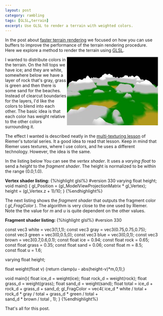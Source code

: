 ```yaml
---
layout: post
category: rambling
tags: [GLSL,terrain]
excerpt: Use GLSL to render a terrain with weighted colors.
---
```


In the post about [faster terrain rendering](http://dracocepheus.blogspot.com/2013/07/faster-terrain-render.html) we focused on how you can use buffers to improve the performance of the terrain rendering procedure.  Here we explore a method to render the terrain using [GLSL](http://www.opengl.org/documentation/glsl/).  

<img src="/assets/images/2012/terrain_1.jpg" style="float:right"/> 

I wanted to distribute colors in the terrain.  On the hill tops we have ice; and they are white, somewhere below we have a layer of rock that's gray, grass is green and then there is some sand for the beaches.  Instead of clearcut boundaries for the layers, I'd like the colors to blend into each other. The basic idea is that each color has weight relative to the other colors surrounding it.

The effect I wanted is described neatly in the [multi-texturing lesson](http://www.riemers.net/eng/Tutorials/XNA/Csharp/Series4/Multitexturing.php") of Riemer's tutorial series.  It a good idea to read that lesson. Keep in mind that Riemer uses textures, where I use colors, and he uses a different technology.  However, the idea is the same.    

In the listing below You can see the _vertex shader_. It uses a _varying float_ to send a _height_ to the _fragment shader_.  The height is normalized to be within the range (0.0;1.0). 

<b>Vertex shader listing:</b>
{%highlight glsl%}
#version 330
varying float height;
void main() {
	gl_Position = (gl_ModelViewProjectionMatrix * gl_Vertex);
	height = (gl_Vertex.z + 1)/10;
} 
{%endhighlight%}

The next listing shows the _fragment shader_ that outputs the fragment color ( _gl\_FragColor_ ). The algorithm is very close to the one used by Riemer. Note the the value for _m_ and _u_ is quite dependent on the other values.

<b>Fragment shader listing:</b>
{%highlight glsl%}
#version 330

const vec3 white = vec3(1,1,1);
const vec3 gray = vec3(0.75,0.75,0.75);
const vec3 green = vec3(0,0.5,0);
const vec3 blue = vec3(0,0,1);
const vec3 brown = vec3(0.7,0.6,0.1);
const float ice = 0.94;
const float rock = 0.65;
const float grass = 0.35;
const float sand = 0.06;
const float m = 8.5;   
const float u = 1.6;

varying float height;

float weight(float v) {return clamp(u - abs(height-v)*m,0,1);}

void main(){
	float ice_d = weight(ice);
	float rock_d = weight(rock);
	float grass_d = weight(grass);
	float sand_d = weight(sand);
	float total = ice_d + rock_d + grass_d + sand_d;
	gl_FragColor = vec4(
    	ice_d * white / total + 
    	rock_d * gray / total + 
    	grass_d * green / total +  
    	sand_d * brown / total
    	, 1);
}
{%endhighlight%}

That's all for this post. 
